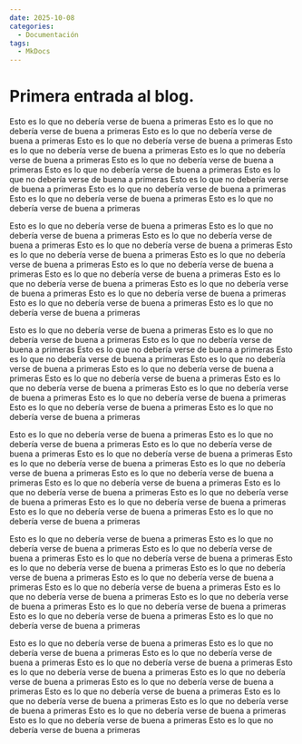 ```yaml
---
date: 2025-10-08
categories:
  - Documentación
tags:
  - MkDocs
---
```


# Primera entrada al blog.

Esto es lo que no debería verse de buena a primeras
Esto es lo que no debería verse de buena a primeras
Esto es lo que no debería verse de buena a primeras
Esto es lo que no debería verse de buena a primeras
Esto es lo que no debería verse de buena a primeras
Esto es lo que no debería verse de buena a primeras
Esto es lo que no debería verse de buena a primeras
Esto es lo que no debería verse de buena a primeras
Esto es lo que no debería verse de buena a primeras
Esto es lo que no debería verse de buena a primeras
Esto es lo que no debería verse de buena a primeras
Esto es lo que no debería verse de buena a primeras
Esto es lo que no debería verse de buena a primeras

Esto es lo que no debería verse de buena a primeras
Esto es lo que no debería verse de buena a primeras
Esto es lo que no debería verse de buena a primeras
Esto es lo que no debería verse de buena a primeras
Esto es lo que no debería verse de buena a primeras
Esto es lo que no debería verse de buena a primeras
Esto es lo que no debería verse de buena a primeras
Esto es lo que no debería verse de buena a primeras
Esto es lo que no debería verse de buena a primeras
Esto es lo que no debería verse de buena a primeras
Esto es lo que no debería verse de buena a primeras
Esto es lo que no debería verse de buena a primeras
Esto es lo que no debería verse de buena a primeras

Esto es lo que no debería verse de buena a primeras
Esto es lo que no debería verse de buena a primeras
Esto es lo que no debería verse de buena a primeras
Esto es lo que no debería verse de buena a primeras
Esto es lo que no debería verse de buena a primeras
Esto es lo que no debería verse de buena a primeras
Esto es lo que no debería verse de buena a primeras
Esto es lo que no debería verse de buena a primeras
Esto es lo que no debería verse de buena a primeras
Esto es lo que no debería verse de buena a primeras
Esto es lo que no debería verse de buena a primeras
Esto es lo que no debería verse de buena a primeras
Esto es lo que no debería verse de buena a primeras

Esto es lo que no debería verse de buena a primeras
Esto es lo que no debería verse de buena a primeras
Esto es lo que no debería verse de buena a primeras
Esto es lo que no debería verse de buena a primeras
Esto es lo que no debería verse de buena a primeras
Esto es lo que no debería verse de buena a primeras
Esto es lo que no debería verse de buena a primeras
Esto es lo que no debería verse de buena a primeras
Esto es lo que no debería verse de buena a primeras
Esto es lo que no debería verse de buena a primeras
Esto es lo que no debería verse de buena a primeras
Esto es lo que no debería verse de buena a primeras
Esto es lo que no debería verse de buena a primeras

Esto es lo que no debería verse de buena a primeras
Esto es lo que no debería verse de buena a primeras
Esto es lo que no debería verse de buena a primeras
Esto es lo que no debería verse de buena a primeras
Esto es lo que no debería verse de buena a primeras
Esto es lo que no debería verse de buena a primeras
Esto es lo que no debería verse de buena a primeras
Esto es lo que no debería verse de buena a primeras
Esto es lo que no debería verse de buena a primeras
Esto es lo que no debería verse de buena a primeras
Esto es lo que no debería verse de buena a primeras
Esto es lo que no debería verse de buena a primeras
Esto es lo que no debería verse de buena a primeras

Esto es lo que no debería verse de buena a primeras
Esto es lo que no debería verse de buena a primeras
Esto es lo que no debería verse de buena a primeras
Esto es lo que no debería verse de buena a primeras
Esto es lo que no debería verse de buena a primeras
Esto es lo que no debería verse de buena a primeras
Esto es lo que no debería verse de buena a primeras
Esto es lo que no debería verse de buena a primeras
Esto es lo que no debería verse de buena a primeras
Esto es lo que no debería verse de buena a primeras
Esto es lo que no debería verse de buena a primeras
Esto es lo que no debería verse de buena a primeras
Esto es lo que no debería verse de buena a primeras

